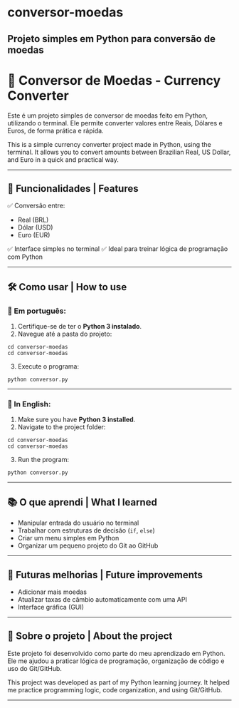 # conversor-moedas
Projeto simples em Python para conversão de moedas
---

# 💱 Conversor de Moedas - Currency Converter

Este é um projeto simples de conversor de moedas feito em Python, utilizando o terminal. Ele permite converter valores entre Reais, Dólares e Euros, de forma prática e rápida.

This is a simple currency converter project made in Python, using the terminal. It allows you to convert amounts between Brazilian Real, US Dollar, and Euro in a quick and practical way.

---

## 📌 Funcionalidades | Features

✅ Conversão entre:

* Real (BRL)
* Dólar (USD)
* Euro (EUR)

✅ Interface simples no terminal
✅ Ideal para treinar lógica de programação com Python

---

## 🛠️ Como usar | How to use

### 🔹 Em português:

1. Certifique-se de ter o **Python 3 instalado**.
2. Navegue até a pasta do projeto:

```
cd conversor-moedas
cd conversor-moedas
```

3. Execute o programa:

```
python conversor.py
```

---

### 🔹 In English:

1. Make sure you have **Python 3 installed**.
2. Navigate to the project folder:

```
cd conversor-moedas
cd conversor-moedas
```

3. Run the program:

```
python conversor.py
```

---

## 📚 O que aprendi | What I learned

* Manipular entrada do usuário no terminal
* Trabalhar com estruturas de decisão (`if`, `else`)
* Criar um menu simples em Python
* Organizar um pequeno projeto do Git ao GitHub

---

## 🚀 Futuras melhorias | Future improvements

* Adicionar mais moedas
* Atualizar taxas de câmbio automaticamente com uma API
* Interface gráfica (GUI)

---

## 🧠 Sobre o projeto | About the project

Este projeto foi desenvolvido como parte do meu aprendizado em Python. Ele me ajudou a praticar lógica de programação, organização de código e uso do Git/GitHub.

This project was developed as part of my Python learning journey. It helped me practice programming logic, code organization, and using Git/GitHub.

---
